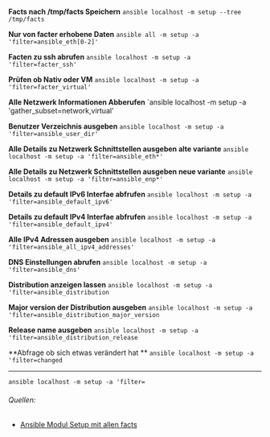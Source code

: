 
**Facts nach /tmp/facts Speichern**
`ansible localhost -m setup --tree /tmp/facts`

**Nur von facter erhobene Daten**
`ansible all -m setup -a 'filter=ansible_eth[0-2]'`

**Facten zu ssh abrufen**
`ansible localhost -m setup -a 'filter=facter_ssh'`

**Prüfen ob Nativ oder VM**
`ansible localhost -m setup -a 'filter=facter_virtual'`

**Alle Netzwerk Informationen Abberufen**
`ansible localhost -m setup -a 'gather_subset=network,virtual'

**Benutzer Verzeichnis ausgeben**
`ansible localhost -m setup -a 'filter=ansible_user_dir'`

**Alle Details zu Netzwerk Schnittstellen ausgeben alte variante**
`ansible localhost -m setup -a 'filter=ansible_eth*'`

**Alle Details zu Netzwerk Schnittstellen ausgeben neue variante**
`ansible localhost -m setup -a 'filter=ansible_enp*'`

**Details zu default IPv6 Interfae abfrufen**
`ansible localhost -m setup -a 'filter=ansible_default_ipv6'`

**Details zu default IPv4 Interfae abfrufen**
`ansible localhost -m setup -a 'filter=ansible_default_ipv4'`

**Alle IPv4 Adressen ausgeben**
`ansible localhost -m setup -a 'filter=ansible_all_ipv4_addresses'`

**DNS Einstellungen abrufen**
`ansible localhost -m setup -a 'filter=ansible_dns'`

**Distribution anzeigen lassen**
`ansible localhost -m setup -a 'filter=ansible_distribution`

**Major version der Distribution ausgeben**
`ansible localhost -m setup -a 'filter=ansible_distribution_major_version`

**Release name ausgeben**
`ansible localhost -m setup -a 'filter=ansible_distribution_release`


**Abfrage ob sich etwas verändert hat **
`ansible localhost -m setup -a 'filter=changed`

****
`ansible localhost -m setup -a 'filter=`

###### Quellen: 
* [Ansible Modul Setup mit allen facts](http://docs.ansible.com/ansible/setup_module.html)